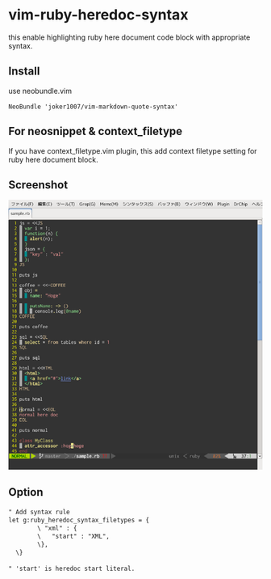 # vim-ruby-heredoc-syntax

this enable highlighting ruby here document code block with appropriate syntax.

## Install

use neobundle.vim

```vim
NeoBundle 'joker1007/vim-markdown-quote-syntax'
```

## For neosnippet & context\_filetype
If you have context\_filetype.vim plugin,
this add context filetype setting for ruby here document block.

## Screenshot

![screenshot.png](screenshot.png)

## Option

```vim
" Add syntax rule
let g:ruby_heredoc_syntax_filetypes = {
        \ "xml" : {
        \   "start" : "XML",
        \},
  \}

" 'start' is heredoc start literal.
```

